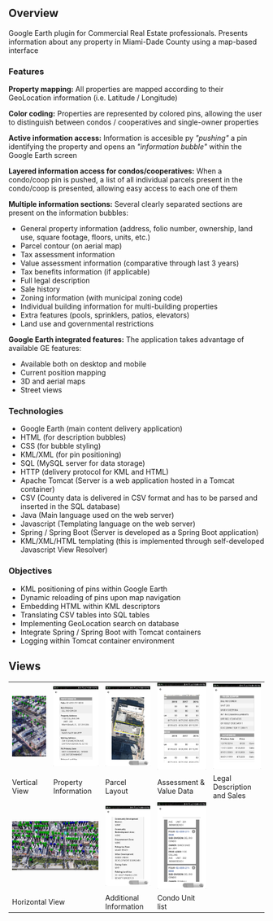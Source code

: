 ## Overview
Google Earth plugin for Commercial Real Estate professionals. Presents information about any property in
Miami-Dade County using a map-based interface

### Features
**Property mapping:** All properties are mapped according to their GeoLocation information (i.e. Latitude / Longitude)

**Color coding:** Properties are represented by colored pins, allowing the user to distinguish between condos /
cooperatives and single-owner properties

**Active information access:** Information is accesible py *"pushing"* a pin identifying the property and opens an
*"information bubble"* within the Google Earth screen

**Layered information access for condos/cooperatives:** When a condo/coop pin is pushed, a list of all individual
parcels present in the condo/coop is presented, allowing easy access to each one of them

**Multiple information sections:** Several clearly separated sections are present on the information bubbles:
- General property information (address, folio number, ownership, land use, square footage, floors, units, etc.)
- Parcel contour (on aerial map)
- Tax assessment information
- Value assessment information (comparative through last 3 years)
- Tax benefits information (if applicable)
- Full legal description
- Sale history
- Zoning information (with municipal zoning code)
- Individual building information for multi-building properties
- Extra features (pools, sprinklers, patios, elevators)
- Land use and governmental restrictions

**Google Earth integrated features:** The application takes advantage of available GE features:
- Available both on desktop and mobile
- Current position mapping
- 3D and aerial maps
- Street views

### Technologies
- Google Earth (main content delivery application)
- HTML (for description bubbles)
- CSS (for bubble styling)
- KML/XML (for pin positioning)
- SQL (MySQL server for data storage)
- HTTP (delivery protocol for KML and HTML)
- Apache Tomcat (Server is a web application hosted in a Tomcat container)
- CSV (County data is delivered in CSV format and has to be parsed and inserted in the SQL database)
- Java (Main language used on the web server)
- Javascript (Templating language on the web server)
- Spring / Spring Boot (Server is developed as a Spring Boot application)
- KML/XML/HTML templating (this is implemented through self-developed Javascript View Resolver)

### Objectives
- KML positioning of pins within Google Earth
- Dynamic reloading of pins upon map navigation
- Embedding HTML within KML descriptors
- Translating CSV tables into SQL tables
- Implementing GeoLocation search on database
- Integrate Spring / Spring Boot with Tomcat containers
- Logging within Tomcat container environment

## Views
<table>
  <tr>
    <td><img src="https://raw.githubusercontent.com/luigimercurio/GEApplication-README/master/Vertical%20panorama.jpg" width="150"/></td>
    <td><img src="https://raw.githubusercontent.com/luigimercurio/GEApplication-README/master/Property%20information.jpg" width="150"/></td>
    <td><img src="https://raw.githubusercontent.com/luigimercurio/GEApplication-README/master/Parcel%20Layout.jpg" width="150"/></td>
    <td><img src="https://raw.githubusercontent.com/luigimercurio/GEApplication-README/master/Assessment%20and%20value.jpg" width="150"/></td>
    <td><img src="https://raw.githubusercontent.com/luigimercurio/GEApplication-README/master/Legal%20description%20and%20Sales.jpg" width="150"/></td>
  </tr>
  <tr>
    <td>Vertical View</td>
    <td>Property Information</td>
    <td>Parcel Layout</td>
    <td>Assessment & Value Data</td>
    <td>Legal Description and Sales</td>
  </tr>
  <tr>
    <td colspan="2"><img src="https://raw.githubusercontent.com/luigimercurio/GEApplication-README/master/Horizontal%20panorama.jpg" width="300"/></td>
    <td><img src="https://raw.githubusercontent.com/luigimercurio/GEApplication-README/master/Additional%20Information.jpg" width="150"/></td>
    <td><img src="https://raw.githubusercontent.com/luigimercurio/GEApplication-README/master/Condo%20unit%20list.jpg" width="150"/></td>
    <td>&nbsp;</td>
  </tr>
  <tr>
    <td colspan="2">Horizontal View</td>
    <td>Additional Information</td>
    <td>Condo Unit list</td>
    <td>&nbsp;</td>
  </tr>
</table>